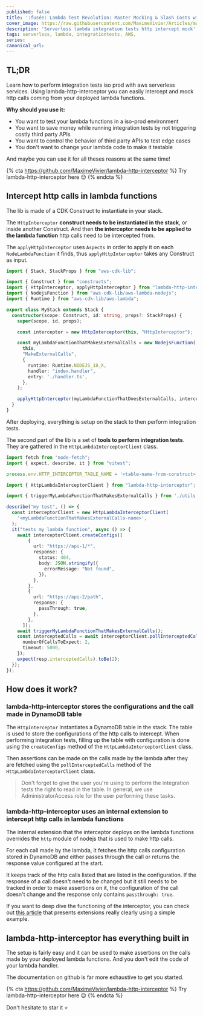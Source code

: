 ```yaml
---
published: false
title: ':fusée: Lambda Test Revolution: Master Mocking & Slash Costs with HTTP-Interceptor!'
cover_image: https://raw.githubusercontent.com/MaximeVivier/Articles/master/blog-posts/lambda-http-interceptor/banner.png
description: 'Serverless lambda integration tests http intercept mock'
tags: serverless, lambda, integrationtests, AWS,
series:
canonical_url:
---
```


## TL;DR

Learn how to perform integration tests iso prod with aws serverless services. Using lambda-http-interceptor you can easily intercept and mock http calls coming from your deployed lambda functions.

**Why should you use it:**
- You want to test your lambda functions in a iso-prod environment
- You want to save money while running integration tests by not triggering costly third party APIs
- You want to control the behavior of third party APIs to test edge cases
- You don't want to change your lambda code to make it testable

And maybe you can use it for all theses reasons at the same time!

{% cta https://github.com/MaximeVivier/lambda-http-interceptor %} Try lambda-http-interceptor here 😉 {% endcta %}

##  Intercept http calls in lambda functions

The lib is made of a CDK Construct to instantiate in your stack.

The `HttpInterceptor` **construct needs to be instantiated in the stack**, or inside another Construct. And then **the interceptor needs to be applied to the lambda function** http calls need to be intercepted from.

The `applyHttpInterceptor` uses `Aspects` in order to apply it on each `NodeLambdaFunction` it finds, thus `applyHttpInterceptor` takes any Construct as input.

```ts
import { Stack, StackProps } from "aws-cdk-lib";

import { Construct } from "constructs";
import { HttpInterceptor, applyHttpInterceptor } from "lambda-http-interceptor";
import { NodejsFunction } from "aws-cdk-lib/aws-lambda-nodejs";
import { Runtime } from "aws-cdk-lib/aws-lambda";

export class MyStack extends Stack {
  constructor(scope: Construct, id: string, props?: StackProps) {
    super(scope, id, props);

    const interceptor = new HttpInterceptor(this, "HttpInterceptor");

    const myLambdaFunctionThatMakesExternalCalls = new NodejsFunction(
      this,
      "MakeExternalCalls",
      {
        runtime: Runtime.NODEJS_18_X,
        handler: "index.handler",
        entry: './handler.ts',
      },
    );

    applyHttpInterceptor(myLambdaFunctionThatDoesExternalCalls, interceptor);
  }
}
```

After deploying, everything is setup on the stack to then perform integration tests.

The second part of the lib is a set of **tools to perform integration tests**. They are gathered in the `HttpLambdaInterceptorClient` class.

```typescript
import fetch from "node-fetch";
import { expect, describe, it } from "vitest";

process.env.HTTP_INTERCEPTOR_TABLE_NAME = '<table-name-from-construct>'

import { HttpLambdaInterceptorClient } from "lambda-http-interceptor";

import { triggerMyLambdaFunctionThatMakesExternalCalls } from './utils';

describe("my test", () => {
  const interceptorClient = new HttpLambdaInterceptorClient(
    '<myLambdaFunctionThatMakesExternalCalls-name>',
  );
  it("tests my lambda function", async () => {
    await interceptorClient.createConfigs([
        {
          url: "https://api-1/*",
          response: {
            status: 404,
            body: JSON.stringify({
              errorMessage: "Not found",
            }),
          },
        },
        {
          url: "https://api-2/path",
          response: {
            passThrough: true,
          },
        },
      ]);
    await triggerMyLambdaFunctionThatMakesExternalCalls();
    const interceptedCalls = await interceptorClient.pollInterceptedCalls({
      numberOfCallsToExpect: 2,
      timeout: 5000,
    });
    expect(resp.interceptedCalls).toBe(2);
  });
});
```

## How does it work?

### lambda-http-interceptor stores the configurations and the call made in DynamoDB table

The `HttpInterceptor` instantiates a DynamoDB table in the stack. The table is used to store the configurations of the http calls to intercept. When performing integration tests, filling up the table with configuration is done using the `createConfigs` method of the `HttpLambdaInterceptorClient` class.

Then assertions can be made on the calls made by the lambda after they are fetched using the `pollInterceptedCalls` method of the `HttpLambdaInterceptorClient` class.

> Don't forget to give the user you're using to perform the integration tests the right to read in the table. In general, we use AdministratorAccess role for the user performing these tasks.

### lambda-http-interceptor uses an internal extension to intercept http calls in lambda functions

The internal extension that the interceptor deploys on the lambda functions overrides the `http` module of nodejs that is used to make http calls.

For each call made by the lambda, it fetches the http calls configuration stored in DynamoDB and either passes through the call or returns the response value configured at the start.

It keeps track of the http calls listed that are listed in the configuration. If the response of a call doesn't need to be changed but it still needs to be tracked in order to make assertions on it, the configuration of the call doesn't change and the response only contains `passthrough: true`.

If you want to deep dive the functioning of the interceptor, you can check out [this article](https://dev.to/slsbytheodo/power-up-your-serverless-application-with-aws-lambda-extensions-3a31) that presents extensions really clearly using a simple example.

## lambda-http-interceptor has everything built in

The setup is fairly easy and it can be used to make assertions on the calls made by your deployed lambda functions. And you don't edit the code of your lambda handler.

The documentation on github is far more exhaustive to get you started.

{% cta https://github.com/MaximeVivier/lambda-http-interceptor %} Try lambda-http-interceptor here 😉 {% endcta %}

Don't hesitate to star it ⭐️
